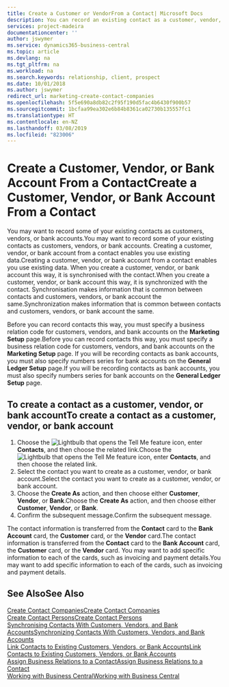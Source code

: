 ```yaml
---
title: Create a Customer or VendorFrom a Contact| Microsoft Docs
description: You can record an existing contact as a customer, vendor, or bank account using existing data and specifying a business relationship.
services: project-madeira
documentationcenter: ''
author: jswymer
ms.service: dynamics365-business-central
ms.topic: article
ms.devlang: na
ms.tgt_pltfrm: na
ms.workload: na
ms.search.keywords: relationship, client, prospect
ms.date: 10/01/2018
ms.author: jswymer
redirect_url: marketing-create-contact-companies
ms.openlocfilehash: 5f5e690a8db82c2f95f190d5fac4b6430f900b57
ms.sourcegitcommit: 1bcfaa99ea302e6b84b8361ca02730b135557fc1
ms.translationtype: HT
ms.contentlocale: en-NZ
ms.lasthandoff: 03/08/2019
ms.locfileid: "823006"
---
```

# <a name="create-a-customer-vendor-or-bank-account-from-a-contact"></a><span data-ttu-id="1bf0d-103">Create a Customer, Vendor, or Bank Account From a Contact</span><span class="sxs-lookup"><span data-stu-id="1bf0d-103">Create a Customer, Vendor, or Bank Account From a Contact</span></span>
<span data-ttu-id="1bf0d-104">You may want to record some of your existing contacts as customers, vendors, or bank accounts.</span><span class="sxs-lookup"><span data-stu-id="1bf0d-104">You may want to record some of your existing contacts as customers, vendors, or bank accounts.</span></span> <span data-ttu-id="1bf0d-105">Creating a customer, vendor, or bank account from a contact enables you use existing data.</span><span class="sxs-lookup"><span data-stu-id="1bf0d-105">Creating a customer, vendor, or bank account from a contact enables you use existing data.</span></span> <span data-ttu-id="1bf0d-106">When you create a customer, vendor, or bank account this way, it is synchronised with the contact.</span><span class="sxs-lookup"><span data-stu-id="1bf0d-106">When you create a customer, vendor, or bank account this way, it is synchronized with the contact.</span></span> <span data-ttu-id="1bf0d-107">Synchronisation makes information that is common between contacts and customers, vendors, or bank account the same.</span><span class="sxs-lookup"><span data-stu-id="1bf0d-107">Synchronization makes information that is common between contacts and customers, vendors, or bank account the same.</span></span>

<span data-ttu-id="1bf0d-108">Before you can record contacts this way, you must specify a business relation code for customers, vendors, and bank accounts on the **Marketing Setup** page.</span><span class="sxs-lookup"><span data-stu-id="1bf0d-108">Before you can record contacts this way, you must specify a business relation code for customers, vendors, and bank accounts on the **Marketing Setup** page.</span></span> <span data-ttu-id="1bf0d-109">If you will be recording contacts as bank accounts, you must also specify numbers series for bank accounts on the **General Ledger Setup** page.</span><span class="sxs-lookup"><span data-stu-id="1bf0d-109">If you will be recording contacts as bank accounts, you must also specify numbers series for bank accounts on the **General Ledger Setup** page.</span></span>

## <a name="to-create-a-contact-as-a-customer-vendor-or-bank-account"></a><span data-ttu-id="1bf0d-110">To create a contact as a customer, vendor, or bank account</span><span class="sxs-lookup"><span data-stu-id="1bf0d-110">To create a contact as a customer, vendor, or bank account</span></span>
1. <span data-ttu-id="1bf0d-111">Choose the ![Lightbulb that opens the Tell Me feature](media/ui-search/search_small.png "Tell me what you want to do") icon, enter **Contacts**, and then choose the related link.</span><span class="sxs-lookup"><span data-stu-id="1bf0d-111">Choose the ![Lightbulb that opens the Tell Me feature](media/ui-search/search_small.png "Tell me what you want to do") icon, enter **Contacts**, and then choose the related link.</span></span>
2. <span data-ttu-id="1bf0d-112">Select the contact you want to create as a customer, vendor, or bank account.</span><span class="sxs-lookup"><span data-stu-id="1bf0d-112">Select the contact you want to create as a customer, vendor, or bank account.</span></span>
3. <span data-ttu-id="1bf0d-113">Choose the **Create As** action, and then choose either **Customer**, **Vendor**, or **Bank**.</span><span class="sxs-lookup"><span data-stu-id="1bf0d-113">Choose the **Create As** action, and then choose either **Customer**, **Vendor**, or **Bank**.</span></span>
4. <span data-ttu-id="1bf0d-114">Confirm the subsequent message.</span><span class="sxs-lookup"><span data-stu-id="1bf0d-114">Confirm the subsequent message.</span></span>

<span data-ttu-id="1bf0d-115">The contact information is transferred from the **Contact** card to the **Bank Account** card, the **Customer** card, or the **Vendor** card.</span><span class="sxs-lookup"><span data-stu-id="1bf0d-115">The contact information is transferred from the **Contact** card to the **Bank Account** card, the **Customer** card, or the **Vendor** card.</span></span> <span data-ttu-id="1bf0d-116">You may want to add specific information to each of the cards, such as invoicing and payment details.</span><span class="sxs-lookup"><span data-stu-id="1bf0d-116">You may want to add specific information to each of the cards, such as invoicing and payment details.</span></span>

## <a name="see-also"></a><span data-ttu-id="1bf0d-117">See Also</span><span class="sxs-lookup"><span data-stu-id="1bf0d-117">See Also</span></span>
[<span data-ttu-id="1bf0d-118">Create Contact Companies</span><span class="sxs-lookup"><span data-stu-id="1bf0d-118">Create Contact Companies</span></span>](marketing-create-contact-companies.md)  
[<span data-ttu-id="1bf0d-119">Create Contact Persons</span><span class="sxs-lookup"><span data-stu-id="1bf0d-119">Create Contact Persons</span></span>](marketing-create-contact-persons.md)  
[<span data-ttu-id="1bf0d-120">Synchronising Contacts With Customers, Vendors, and Bank Accounts</span><span class="sxs-lookup"><span data-stu-id="1bf0d-120">Synchronizing Contacts With Customers, Vendors, and Bank Accounts</span></span>](marketing-synchronize-contacts-customers-vendors-bank-accounts.md)  
[<span data-ttu-id="1bf0d-121">Link Contacts to Existing Customers, Vendors, or Bank Accounts</span><span class="sxs-lookup"><span data-stu-id="1bf0d-121">Link Contacts to Existing Customers, Vendors, or Bank Accounts</span></span>](marketing-how-link-contact.md)  
[<span data-ttu-id="1bf0d-122">Assign Business Relations to a Contact</span><span class="sxs-lookup"><span data-stu-id="1bf0d-122">Assign Business Relations to a Contact</span></span>](marketing-business-relations.md#AssignBusRelContact)  
[<span data-ttu-id="1bf0d-123">Working with Business Central</span><span class="sxs-lookup"><span data-stu-id="1bf0d-123">Working with Business Central</span></span>](ui-work-product.md)
